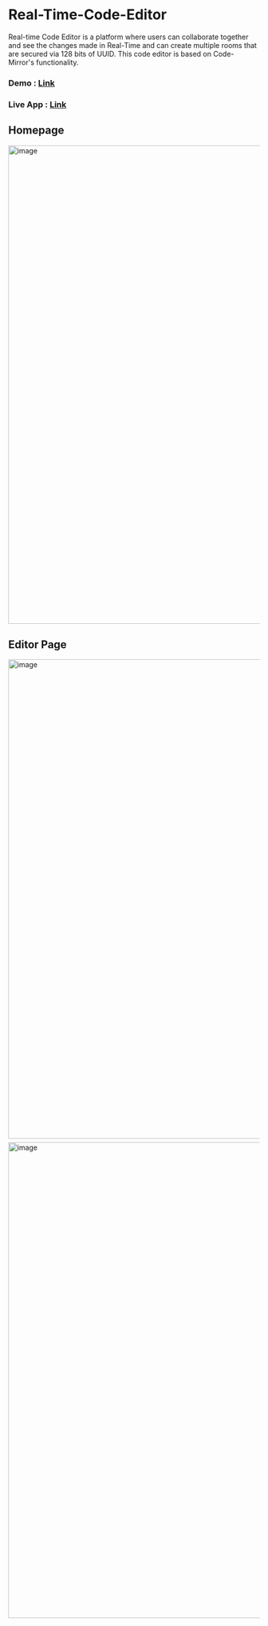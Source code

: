 # Real-Time-Code-Editor
Real-time Code Editor is a platform where users can collaborate together and see the changes made in Real-Time and can create multiple rooms that are secured via 128 bits of UUID. This code editor is based on Code-Mirror's functionality.

### Demo : <a href="https://drive.google.com/file/d/1gzHPKstKHEYqangZCSfCWrURgrnYYOQU/view?usp=drive_link" target="_blank">Link</a>
### Live App : <a href="https://real-time-code-editor-lemon.vercel.app" target="_blank">Link</a>

## Homepage
<img width="958" alt="image" src="https://github.com/logic-found/Real-Time-Code-Editor/assets/93260606/a954b709-5e92-498c-b0c0-3b542c861f01">

## Editor Page
<div style="display: flex; flex-direction:column; justify-content: space-between; gap:7px">
<img width="960" alt="image" src="https://github.com/logic-found/Real-Time-Code-Editor/assets/93260606/9f5dd484-53d4-45e1-82cf-ce21b3ba8229">

<img width="953" alt="image" src="https://github.com/logic-found/Real-Time-Code-Editor/assets/93260606/287cbe1d-d7d3-4c5a-9c36-10aa97ff0106">
</div>





